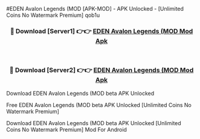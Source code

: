 #EDEN Avalon Legends (MOD [APK-MOD] - APK Unlocked - [Unlimited Coins No Watermark Premium] qob1u



<div align="center">

<h3>🔴 Download [Server1] 👉👉 <a href="https://momento.my/?title=EDEN_Avalon_Legends_(MOD">EDEN Avalon Legends (MOD Mod Apk</a></h3><br>

<h3>🔴 Download [Server2] 👉👉 <a href="https://momento.my/?title=EDEN_Avalon_Legends_(MOD">EDEN Avalon Legends (MOD Mod Apk</a></h3>
</div>



Download EDEN Avalon Legends (MOD beta APK Unlocked

Free EDEN Avalon Legends (MOD beta APK Unlocked [Unlimited Coins No Watermark Premium]

Download EDEN Avalon Legends (MOD beta APK Unlocked [Unlimited Coins No Watermark Premium] Mod For Android
